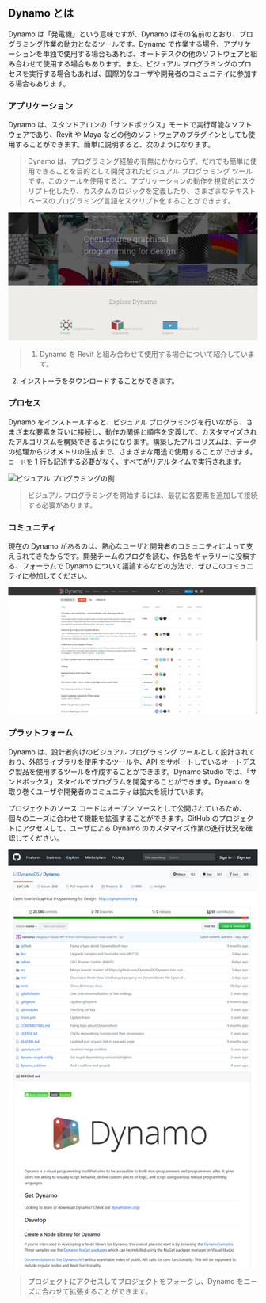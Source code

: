 

## Dynamo とは

Dynamo は「発電機」という意味ですが、Dynamo はその名前のとおり、プログラミング作業の動力となるツールです。Dynamo で作業する場合、アプリケーションを単独で使用する場合もあれば、オートデスクの他のソフトウェアと組み合わせて使用する場合もあります。また、ビジュアル プログラミングのプロセスを実行する場合もあれば、国際的なユーザや開発者のコミュニテイに参加する場合もあります。

### アプリケーション

Dynamo は、スタンドアロンの「サンドボックス」モードで実行可能なソフトウェアであり、Revit や Maya などの他のソフトウェアのプラグインとしても使用することができます。簡単に説明すると、次のようになります。

> Dynamo は、プログラミング経験の有無にかかわらず、だれでも簡単に使用できることを目的として開発されたビジュアル プログラミング ツールです。このツールを使用すると、アプリケーションの動作を視覚的にスクリプト化したり、カスタムのロジックを定義したり、さまざまなテキストベースのプログラミング言語をスクリプト化することができます。

![](images/1-2/00-DynamoHomepage.jpg)

> 1. Dynamo を Revit と組み合わせて使用する場合について紹介しています。
2. インストーラをダウンロードすることができます。

### プロセス

Dynamo をインストールすると、ビジュアル プログラミングを行いながら、さまざまな要素を互いに接続し、動作の関係と順序を定義して、カスタマイズされたアルゴリズムを構築できるようになります。構築したアルゴリズムは、データの処理からジオメトリの生成まで、さまざまな用途で使用することができます。```コード```を 1 行も記述する必要がなく、すべてがリアルタイムで実行されます。

![ビジュアル プログラミングの例](images/1-2/01-ProgramFlow.png)

> ビジュアル プログラミングを開始するには、最初に各要素を追加して接続する必要があります。

### コミュニティ

現在の Dynamo があるのは、熱心なユーザと開発者のコミュニティによって支えられてきたからです。開発チームのブログを読む、作品をギャラリーに投稿する、フォーラムで Dynamo について議論するなどの方法で、ぜひこのコミュニテイに参加してください。

![フォーラム](images/1-2/02-Community.png)

### プラットフォーム

Dynamo は、設計者向けのビジュアル プログラミング ツールとして設計されており、外部ライブラリを使用するツールや、API をサポートしているオートデスク製品を使用するツールを作成することができます。Dynamo Studio では、「サンドボックス」スタイルでプログラムを開発することができます。Dynamo を取り巻くユーザや開発者のコミュニティは拡大を続けています。

プロジェクトのソース コードはオープン ソースとして公開されているため、個々のニーズに合わせて機能を拡張することができます。GitHub のプロジェクトにアクセスして、ユーザによる Dynamo のカスタマイズ作業の進行状況を確認してください。

![Dynamo リポジトリ](images/1-2/03-TheRepo.png)

> プロジェクトにアクセスしてプロジェクトをフォークし、Dynamo をニーズに合わせて拡張することができます。

